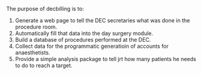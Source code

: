 The purpose of decbilling is to:

1. Generate a web page to tell the DEC secretaries what was done in the procedure room.
2. Automatically fill that data into the day surgery module.
3. Build a database of procedures performed at the DEC.
4. Collect data for the programmatic generatioin of accounts for anaesthetists.
5. Provide a simple analysis package to tell jrt how many patients he needs to do to reach a target.